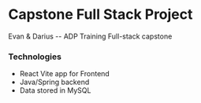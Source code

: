 # Capstone Full Stack Project
Evan &amp; Darius -- ADP Training Full-stack capstone


### Technologies
- React Vite app for Frontend
- Java/Spring backend
- Data stored in MySQL
